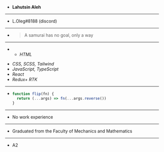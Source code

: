 * **Lahutsin Aleh**
***
* L.Oleg#8188 (discord)
***
* >A samurai has no goal, only a way
***
*  - *HTML*
  - *CSS, SCSS, Tailwind*
  - *JavaScript, TypeScript*
  - *React*
  - *Redux+ RTK*
***
* ```javascript
  function flip(fn) {
    return (...args) => fn(...args.reverse())
  }
  ```
***
* No work experience
***
* Graduated from the Faculty of Mechanics and Mathematics
***
* A2
